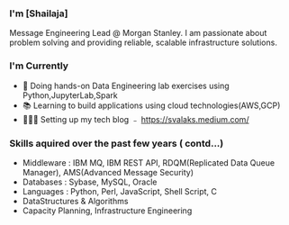 ### I'm [Shailaja]

Message Engineering Lead @ Morgan Stanley. I am passionate about problem solving and providing reliable, scalable infrastructure solutions.

### I'm Currently

- 📱 Doing hands-on Data Engineering lab exercises using Python,JupyterLab,Spark
- 📚 Learning to build applications using cloud technologies(AWS,GCP)
- 👷🏽‍♂️ Setting up my tech blog ﹣ https://svalaks.medium.com/

### Skills aquired over the past few years ( contd...)
- Middleware : IBM MQ, IBM REST API, RDQM(Replicated Data Queue Manager), AMS(Advanced Message Security)
- Databases : Sybase, MySQL, Oracle
- Languages : Python, Perl, JavaScript, Shell Script, C
- DataStructures & Algorithms
- Capacity Planning, Infrastructure Engineering
